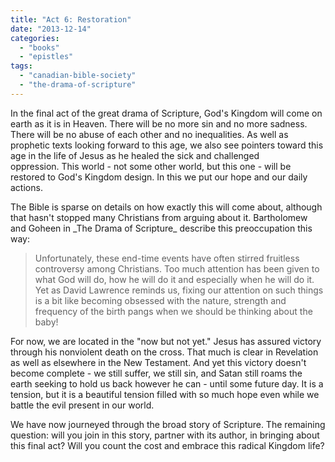 ```yaml
---
title: "Act 6: Restoration"
date: "2013-12-14"
categories: 
  - "books"
  - "epistles"
tags: 
  - "canadian-bible-society"
  - "the-drama-of-scripture"
---
```


In the final act of the great drama of Scripture, God's Kingdom will come on earth as it is in Heaven. There will be no more sin and no more sadness. There will be no abuse of each other and no inequalities. As well as prophetic texts looking forward to this age, we also see pointers toward this age in the life of Jesus as he healed the sick and challenged oppression. This world - not some other world, but this one - will be restored to God's Kingdom design. In this we put our hope and our daily actions.

<!--more-->The Bible is sparse on details on how exactly this will come about, although that hasn't stopped many Christians from arguing about it. Bartholomew and Goheen in _The Drama of Scripture_ describe this preoccupation this way:

> Unfortunately, these end-time events have often stirred fruitless controversy among Christians. Too much attention has been given to what God will do, how he will do it and especially when he will do it. Yet as David Lawrence reminds us, fixing our attention on such things is a bit like becoming obsessed with the nature, strength and frequency of the birth pangs when we should be thinking about the baby!

For now, we are located in the "now but not yet." Jesus has assured victory through his nonviolent death on the cross. That much is clear in Revelation as well as elsewhere in the New Testament. And yet this victory doesn't become complete - we still suffer, we still sin, and Satan still roams the earth seeking to hold us back however he can - until some future day. It is a tension, but it is a beautiful tension filled with so much hope even while we battle the evil present in our world.

We have now journeyed through the broad story of Scripture. The remaining question: will you join in this story, partner with its author, in bringing about this final act? Will you count the cost and embrace this radical Kingdom life?
